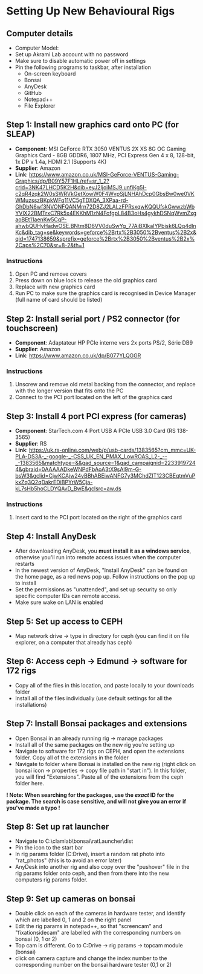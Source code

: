 # Setting Up New Behavioural Rigs

## Computer details 
- Computer Model:
- Set up Akrami Lab account with no password
- Make sure to disable automatic power off in settings
- Pin the following programs to taskbar, after installation
    - On-screen keyboard
    - Bonsai
    - AnyDesk
    - GitHub
    - Notepad++
    - File Explorer

## Step 1: Install new graphics card onto PC (for SLEAP)
- **Component**: MSI GeForce RTX 3050 VENTUS 2X XS 8G OC Gaming Graphics Card - 8GB GDDR6, 1807 MHz, PCI Express Gen 4 x 8, 128-bit, 1x DP v 1.4a, HDMI 2.1 (Supports 4K)
- **Supplier**: Amazon
- **Link**: https://www.amazon.co.uk/MSI-GeForce-VENTUS-Gaming-Graphics/dp/B09Y57F1HL/ref=sr_1_2?crid=3NK47LHCD5K2H&dib=eyJ2IjoiMSJ9.unfiKg5I-c2qR4zqk2W0sSWRVkGetXowW0F4WvpSjLNHAhDcp0GbsBw0we0VKWMuzsszBKpkWFq11VC5gTDXQA_3XPaa-rd-GhDbN6wf3NVONFQANMrn72D8ZJ2LALzFPRsxqwKQQUfskGwwzbWbYVlX22BMTrxC7Rk5x4EKKhM1zN4FofgpL84B3oHs4gykhDSNqWvmZxgaoBEt11aenKw5CqP-ahwbQUHyHadwOSE.BNtm8D6VV0duSwYg_77AiBXlkaIYPbisk6LQq4dlnKc&dib_tag=se&keywords=geforce%2Brtx%2B3050%2Bventus%2B2x&qid=1747138659&sprefix=geforce%2Brtx%2B3050%2Bventus%2B2x%2Caps%2C70&sr=8-2&th=1

### Instructions 
1. Open PC and remove covers
2. Press down on blue lock to release the old graphics card
3. Replace with new graphics card
4. Run PC to make sure the graphics card is recognised in Device Manager (full name of card should be listed)

## Step 2: Install serial port / PS2 connector (for touchscreen)
- **Component**: Adaptateur HP PCIe interne vers 2x ports PS/2, Série DB9
- **Supplier**: Amazon
- **Link**: https://www.amazon.co.uk/dp/B077YLQGGR

### Instructions 
1. Unscrew and remove old metal backing from the connector, and replace with the longer version that fits onto the PC
2. Connect to the PCI port located on the left of the graphics card

## Step 3: Install 4 port PCI express (for cameras)
- **Component**: StarTech.com 4 Port USB A PCIe USB 3.0 Card (RS 138-3565)
- **Supplier**: RS
- **Link**: https://uk.rs-online.com/web/p/usb-cards/1383565?cm_mmc=UK-PLA-DS3A-_-google-_-CSS_UK_EN_PMAX_LowROAS_L2-_--_-1383565&matchtype=&&gad_source=1&gad_campaignid=22339197244&gbraid=0AAAAADkeWNPdFbAoA3tX9sAl9m-G-bsW3&gclid=CjwKCAjw24vBBhABEiwANFG7y3MChdZIT123CBEqtmVuPkxZq3Q2qDakrEDiBPYrW5Cja-kL7sHb5hoCLDYQAvD_BwE&gclsrc=aw.ds

### Instructions 
1. Insert card to the PCI port located on the right of the graphics card

## Step 4: Install AnyDesk 
- After downloading AnyDesk, you **must install it as a windows service**, otherwise you'll run into remote access issues when the computer restarts
- In the newest version of AnyDesk, "Install AnyDesk" can be found on the home page, as a red news pop up. Follow instructions on the pop up to install
- Set the permissions as "unattended", and set up security so only specific computer IDs can remote access.
- Make sure wake on LAN is enabled

## Step 5: Set up access to CEPH
- Map network drive -> type in directory for ceph (you can find it on file explorer, on a computer that already has ceph)

## Step 6: Access ceph -> Edmund -> software for 172 rigs
- Copy all of the files in this location, and paste locally to your downloads folder
- Install all of the files individually (use default settings for all the installations)

## Step 7: Install Bonsai packages and extensions
- Open Bonsai in an already running rig -> manage packages
- Install all of the same packages on the new rig you're setting up
- Navigate to software for 172 rigs on CEPH, and open the extensions folder. Copy all of the extensions in the folder
- Navigate to folder where Bonsai is installed on the new rig (right click on bonsai icon -> properties -> copy file path in "start in"). In this folder, you will find "Extensions". Paste all of the extensions from the ceph folder here. 

**! Note: When searching for the packages, use the *exact* ID for the package. The search is case sensitive, and will not give you an error if you've made a typo !**

## Step 8: Set up rat launcher 
- Navigate to C:\clamlab\bonsai\ratLauncher\dist
- Pin the icon to the start bar
- In rig params folder (C:Drive), insert a random rat photo into "rat_photos" (this is to avoid an error later)
- AnyDesk into another rig and also copy over the "pushover" file in the rig params folder onto ceph, and then from there into the new computers rig params folder. 

## Step 9: Set up cameras on bonsai 
- Double click on each of the cameras in hardware tester, and identify which are labelled 0, 1 and 2 on the right panel
- Edit the rig params in notepad++, so that "screencam" and "fixationsidecam" are labelled with the corresponding numbers on bonsai (0, 1 or 2)
- Top cam is different. Go to C:Drive -> rig params -> topcam module (bonsai)
- click on camera capture and change the index number to the corresponding number on the bonsai hardware tester (0,1 or 2)

